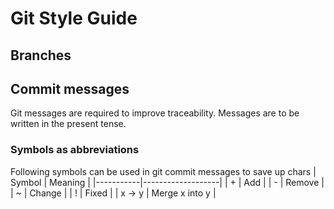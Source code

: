 # Git Style Guide

## Branches

## Commit messages
Git messages are required to improve traceability. Messages are to be
written in the present tense.

### Symbols as abbreviations
Following symbols can be used in git commit messages to save up chars
| Symbol    | Meaning           |
|-----------|-------------------|
| +         | Add               |
| -         | Remove            |
| ~         | Change            |
| !         | Fixed             |
| x -> y    | Merge x into y    |